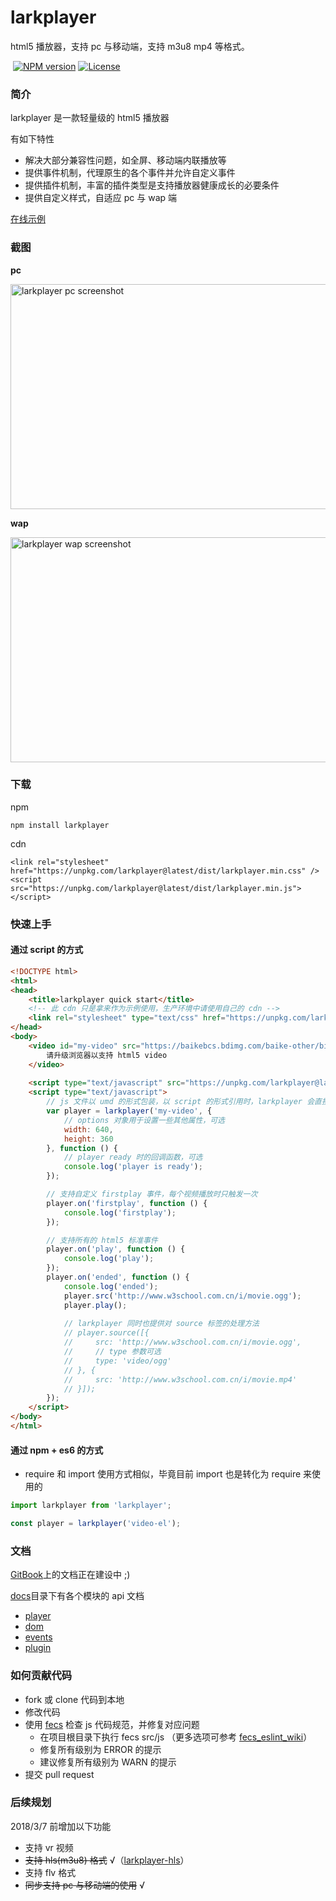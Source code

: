 <h1 align="left">larkplayer</h1>

<p align="left">
html5 播放器，支持 pc 与移动端，支持 m3u8 mp4 等格式。
</p>

<p align="left">
  <a href="https://www.npmjs.com/package/larkplayer"><img src="https://img.shields.io/npm/v/larkplayer.svg?style=flat-square" alt="NPM version"></a>
  <a href="https://www.npmjs.com/package/larkplayer"><img src="https://img.shields.io/github/license/dblate/larkplayer.svg?style=flat-square" alt="License"></a>
</p>

<h3>简介</h3>

larkplayer 是一款轻量级的 html5 播放器

有如下特性

* 解决大部分兼容性问题，如全屏、移动端内联播放等
* 提供事件机制，代理原生的各个事件并允许自定义事件
* 提供插件机制，丰富的插件类型是支持播放器健康成长的必要条件
* 提供自定义样式，自适应 pc 与 wap 端

[在线示例](https://s.codepen.io/dblate/debug/qojzZZ/ZoMBajEzGyDk)

<h3>截图</h3>

__pc__

<img alt="larkplayer pc screenshot" src="https://raw.githubusercontent.com/dblate/larkplayer/master/screenshots/larkplayer-pc.png" width="640" height="360">

__wap__

<img alt="larkplayer wap screenshot" src="https://raw.githubusercontent.com/dblate/larkplayer/master/screenshots/larkplayer-mobile.png" width="640" height="360">

<h3>下载</h3>

npm
```
npm install larkplayer
```

cdn
```
<link rel="stylesheet" href="https://unpkg.com/larkplayer@latest/dist/larkplayer.min.css" />
<script src="https://unpkg.com/larkplayer@latest/dist/larkplayer.min.js"></script>
```

<h3>快速上手</h3>

<h4>通过 script 的方式</h4>

```html
<!DOCTYPE html>
<html>
<head>
    <title>larkplayer quick start</title>
    <!-- 此 cdn 只是拿来作为示例使用，生产环境中请使用自己的 cdn -->
    <link rel="stylesheet" type="text/css" href="https://unpkg.com/larkplayer@latest/dist/larkplayer.css">
</head>
<body>
    <video id="my-video" src="https://baikebcs.bdimg.com/baike-other/big-buck-bunny.mp4" width="400" height="300" controls>
        请升级浏览器以支持 html5 video
    </video>
 
    <script type="text/javascript" src="https://unpkg.com/larkplayer@latest/dist/larkplayer.js"></script>
    <script type="text/javascript">
        // js 文件以 umd 的形式包装，以 script 的形式引用时，larkplayer 会直接挂载在 window 上
        var player = larkplayer('my-video', {
            // options 对象用于设置一些其他属性，可选
            width: 640,
            height: 360
        }, function () {
            // player ready 时的回调函数，可选
            console.log('player is ready');
        });

        // 支持自定义 firstplay 事件，每个视频播放时只触发一次
        player.on('firstplay', function () {
            console.log('firstplay');
        });

        // 支持所有的 html5 标准事件
        player.on('play', function () {
            console.log('play');
        });
        player.on('ended', function () {
            console.log('ended');
            player.src('http://www.w3school.com.cn/i/movie.ogg');
            player.play();
            
            // larkplayer 同时也提供对 source 标签的处理方法
            // player.source([{
            //     src: 'http://www.w3school.com.cn/i/movie.ogg',
            //     // type 参数可选
            //     type: 'video/ogg'
            // }, {
            //     src: 'http://www.w3school.com.cn/i/movie.mp4'
            // }]);
        });
    </script>
</body>
</html>
```

<h4>通过 npm + es6 的方式</h4>

* require 和 import 使用方式相似，毕竟目前 import 也是转化为 require 来使用的

```javascript
import larkplayer from 'larkplayer';

const player = larkplayer('video-el');

```

<h3>文档</h3>

[GitBook](https://dblate.gitbooks.io/larkplayer/content/gai-lan.html)上的文档正在建设中 ;)

[docs](https://github.com/dblate/larkplayer/tree/master/docs)目录下有各个模块的 api 文档
* [player](https://github.com/dblate/larkplayer/blob/master/docs/player.md)
* [dom](https://github.com/dblate/larkplayer/blob/master/docs/dom.md)
* [events](https://github.com/dblate/larkplayer/blob/master/docs/events.md)
* [plugin](https://github.com/dblate/larkplayer/blob/master/docs/plugin.md)

<h3>如何贡献代码</h3>

* fork 或 clone 代码到本地
* 修改代码
* 使用 [fecs](http://fecs.baidu.com/api) 检查 js 代码规范，并修复对应问题
    * 在项目根目录下执行 fecs src/js （更多选项可参考 [fecs_eslint_wiki](https://github.com/ecomfe/fecs/wiki/ESLint)）
    * 修复所有级别为 ERROR 的提示
    * 建议修复所有级别为 WARN 的提示
* 提交 pull request


<h3>后续规划</h3>

2018/3/7 前增加以下功能
* 支持 vr 视频
* ~~支持 hls(m3u8) 格式~~ √（[larkplayer-hls](https://github.com/dblate/larkplayer-hls)）
* 支持 flv 格式
* ~~同步支持 pc 与移动端的使用~~ √
